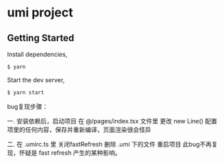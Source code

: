 # umi project

## Getting Started

Install dependencies,

```bash
$ yarn
```

Start the dev server,

```bash
$ yarn start
```

bug复现步骤：

一. 
安装依赖后，启动项目
在 @/pages/index.tsx 文件里
更改 new Line() 配置项里的任何内容，保存并重新编译，页面渲染很会怪异

二.
在 .umirc.ts 里
关闭fastRefresh
删除 .umi 下的文件 重启项目
此bug不再复现，怀疑是 fast refresh 产生的某种影响。

